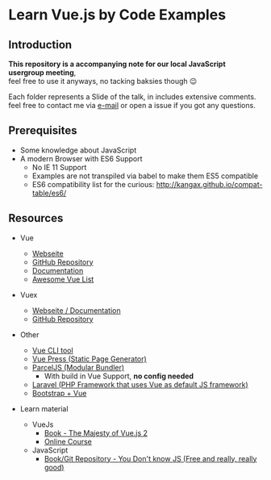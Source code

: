 # Learn Vue.js by Code Examples

## Introduction

__This repository is a accompanying note for our local JavaScript usergroup meeting__,\
feel free to use it anyways, no tacking baksies though 😉

Each folder represents a Slide of the talk, in includes extensive comments.\
feel free to contact me via [e-mail](mailto:mail@hans-koch.me) or open a issue if you got any questions. 

## Prerequisites
- Some knowledge about JavaScript
- A modern Browser with ES6 Support
  - No IE 11 Support
  - Examples are not transpiled via babel to make them ES5 compatible
  - ES6 compatibility list for the curious: http://kangax.github.io/compat-table/es6/

## Resources

- Vue
  - [Webseite](https://vuejs.org)
  - [GitHub Repository](https://github.com/vuejs/vue)
  - [Documentation](https://vuejs.org)
  - [Awesome Vue List](https://github.com/vuejs/awesome-vue)

- Vuex
  - [Webseite / Documentation](https://vuex.vuejs.org/)
  - [GitHub Repository](https://github.com/vuejs/vuex)

- Other
  - [Vue CLI tool](https://cli.vuejs.org/)
  - [Vue Press (Static Page Generator)](https://vuepress.vuejs.org/)
  - [ParcelJS (Modular Bundler)](https://parceljs.org/)
    - With build in Vue Support, __no config needed__
  - [Laravel (PHP Framework that uses Vue as default JS framework)](https://laravel.com/)
  - [Bootstrap + Vue](https://bootstrap-vue.js.org/)
- Learn material
  - VueJs
    - [Book - The Majesty of Vue.js 2](https://leanpub.com/vuejs2)
    - [Online Course](https://vueschool.io/)
  - JavaScript
    - [Book/Git Repository - You Don't know JS (Free and really, really good)](https://github.com/getify/You-Dont-Know-JS)
